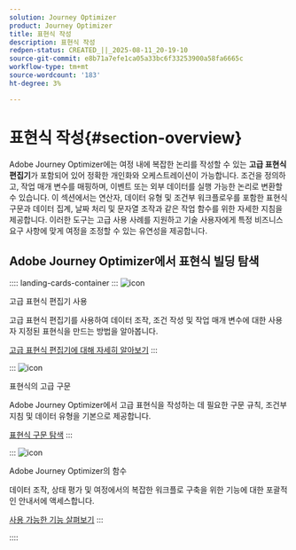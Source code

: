 ```yaml
---
solution: Journey Optimizer
product: Journey Optimizer
title: 표현식 작성
description: 표현식 작성
redpen-status: CREATED_||_2025-08-11_20-19-10
source-git-commit: e8b71a7efe1ca05a33bc6f33253900a58fa6665c
workflow-type: tm+mt
source-wordcount: '183'
ht-degree: 3%

---
```



# 표현식 작성{#section-overview}

Adobe Journey Optimizer에는 여정 내에 복잡한 논리를 작성할 수 있는 **고급 표현식 편집기**&#x200B;가 포함되어 있어 정확한 개인화와 오케스트레이션이 가능합니다. 조건을 정의하고, 작업 매개 변수를 매핑하며, 이벤트 또는 외부 데이터를 실행 가능한 논리로 변환할 수 있습니다. 이 섹션에서는 연산자, 데이터 유형 및 조건부 워크플로우를 포함한 표현식 구문과 데이터 집계, 날짜 처리 및 문자열 조작과 같은 작업 함수를 위한 자세한 지침을 제공합니다. 이러한 도구는 고급 사용 사례를 지원하고 기술 사용자에게 특정 비즈니스 요구 사항에 맞게 여정을 조정할 수 있는 유연성을 제공합니다.

## Adobe Journey Optimizer에서 표현식 빌딩 탐색

:::: landing-cards-container
:::
![icon](https://cdn.experienceleague.adobe.com/icons/screwdriver-wrench.svg)

고급 표현식 편집기 사용

고급 표현식 편집기를 사용하여 데이터 조작, 조건 작성 및 작업 매개 변수에 대한 사용자 지정된 표현식을 만드는 방법을 알아봅니다.

[고급 표현식 편집기에 대해 자세히 알아보기](../using/building-journeys/expression/expressionadvanced.md)
:::

:::
![icon](https://cdn.experienceleague.adobe.com/icons/code-branch.svg)

표현식의 고급 구문

Adobe Journey Optimizer에서 고급 표현식을 작성하는 데 필요한 구문 규칙, 조건부 지침 및 데이터 유형을 기본으로 제공합니다.

[표현식 구문 탐색](syntax-landing-page.md)
:::

:::
![icon](https://cdn.experienceleague.adobe.com/icons/puzzle-piece.svg)

Adobe Journey Optimizer의 함수

데이터 조작, 상태 평가 및 여정에서의 복잡한 워크플로 구축을 위한 기능에 대한 포괄적인 안내서에 액세스합니다.

[사용 가능한 기능 살펴보기](main-functions-journey-landing-page.md)
:::

::::
